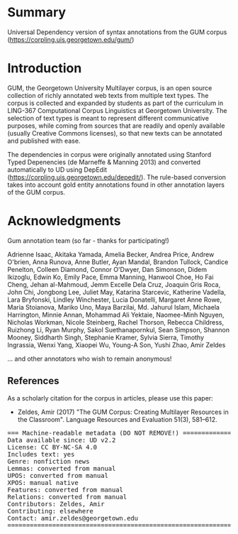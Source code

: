 # Summary

Universal Dependency version of syntax annotations from the GUM corpus (https://corpling.uis.georgetown.edu/gum/)

# Introduction

GUM, the Georgetown University Multilayer corpus, is an open source collection of richly annotated web texts from multiple text types. The corpus is collected and expanded by students as part of the curriculum in LING-367 Computational Corpus Linguistics at Georgetown University. The selection of text types is meant to represent different communicative purposes, while coming from sources that are readily and openly available (usually Creative Commons licenses), so that new texts can be annotated and published with ease.

The dependencies in corpus were originally annotated using Stanford Typed Depenencies (de Marneffe & Manning 2013) and converted automatically to UD using DepEdit (https://corpling.uis.georgetown.edu/depedit/). The rule-based conversion takes into account gold entity annotations found in other annotation layers of the GUM corpus.

# Acknowledgments

Gum annotation team (so far - thanks for participating!)

Adrienne Isaac, Akitaka Yamada, Amelia Becker, Andrea Price, Andrew O'brien, Anna Runova, Anne Butler, Ayan Mandal, Brandon Tullock, Candice Penelton, Colleen Diamond, Connor O'Dwyer, Dan Simonson, Didem Ikizoglu, Edwin Ko, Emily Pace, Emma Manning, Hanwool Choe, Ho Fai Cheng, Jehan al-Mahmoud, Jemm Excelle Dela Cruz, Joaquin Gris Roca, John Chi, Jongbong Lee, Juliet May, Katarina Starcevic, Katherine Vadella, Lara Bryfonski, Lindley Winchester, Lucia Donatelli, Margaret Anne Rowe, Maria Stoianova, Mariko Uno, Maya Barzilai, Md. Jahurul Islam, Michaela Harrington, Minnie Annan, Mohammad Ali Yektaie, Naomee-Minh Nguyen, Nicholas Workman, Nicole Steinberg, Rachel Thorson, Rebecca Childress, Ruizhong Li, Ryan Murphy, Sakol Suethanapornkul, Sean Simpson, Shannon Mooney, Siddharth Singh, Stephanie Kramer, Sylvia Sierra, Timothy Ingrassia, Wenxi Yang, Xiaopei Wu, Young-A Son, Yushi Zhao, Amir Zeldes

... and other annotators who wish to remain anonymous!  

## References

As a scholarly citation for the corpus in articles, please use this paper:

* Zeldes, Amir (2017) "The GUM Corpus: Creating Multilayer Resources in the Classroom". Language Resources and Evaluation 51(3), 581–612.

<pre>
=== Machine-readable metadata (DO NOT REMOVE!) ================================
Data available since: UD v2.2
License: CC BY-NC-SA 4.0
Includes text: yes
Genre: nonfiction news
Lemmas: converted from manual
UPOS: converted from manual
XPOS: manual native
Features: converted from manual
Relations: converted from manual
Contributors: Zeldes, Amir
Contributing: elsewhere
Contact: amir.zeldes@georgetown.edu
===============================================================================
</pre>
